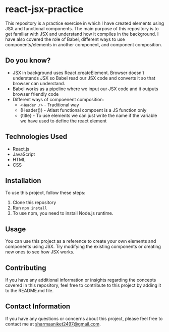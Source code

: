 # react-jsx-practice

This repository is a practice exercise in which I have created elements using JSX and functional components. The main purpose of this repository is to get familiar with JSX and understand how it compiles in the background. I have also covered the role of Babel, different ways to use components/elements in another component, and component composition.

## Do you know?

- JSX in background uses React.createElement. Browser doesn't understands JSX so Babel read our JSX code and converts it so that browser can understand.
- Babel works as a pipeline where we input our JSX code and it outputs browser friendly code
- Different ways of compoenent composition: 
  - `<Header />` - Traditional way
  - {Header()} - Atlast functional compoent is a JS function only
  - {title} - To use elements we can just write the name if the variable we have used to define the react element

## Technologies Used

- React.js
- JavaScript
- HTML
- CSS

## Installation

To use this project, follow these steps:

1. Clone this repository
2. Run `npm install`
3. To use npm, you need to install Node.js runtime.

## Usage

You can use this project as a reference to create your own elements and components using JSX. Try modifying the existing components or creating new ones to see how JSX works.

## Contributing

If you have any additional information or insights regarding the concepts covered in this repository, feel free to contribute to this project by adding it to the README.md file.

## Contact Information

If you have any questions or concerns about this project, please feel free to contact me at sharmaaniket2497@gmail.com.
